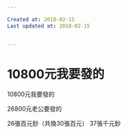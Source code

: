 ```yaml
---

Created at: 2018-02-15
Last updated at: 2018-02-15


---
```


# 10800元我要發的


10800元我要發的

26800元老公要發的

26張百元鈔（共換30張百元）
37張千元鈔

